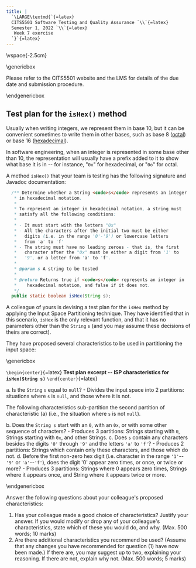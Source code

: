 ```yaml
---
title: |
  `\LARGE\textmd{`{=latex}
  CITS5501 Software Testing and Quality Assurance `\\`{=latex}
  Semester 1, 2022 `\\`{=latex}
   Week 7 exercise 
  `}`{=latex}
---
```


\vspace{-2.5cm}

\genericbox

Please refer to the CITS5501 website and the LMS for details of the due
date and submission procedure.

\endgenericbox


## Test plan for the `isHex()` method

Usually when writing integers, we represent them in base 10,
but it can be convenient sometimes to write them in other bases,
such as base 8 ([octal][octal]) or base 16 ([hexadecimal][hex]).

[octal]: https://en.wikipedia.org/wiki/Octal
[hex]: https://en.wikipedia.org/wiki/Hexadecimal

In software engineering, when an integer is represented in some base
other than 10, the representation will usually have a prefix added
to it to show what base it is in -- for instance, "`0x`" for
hexadecimal, or "`0o`" for octal.

A method `isHex()` that your team is testing has the following
signature and Javadoc documentation:

```java
  /** Determine whether a String <code>s</code> represents an integer
   * in hexadecimal notation.
   *
   * To represent an integer in hexadecimal notation, a string must
   * satisfy all the following conditions:
   *
   * - It must start with the letters "0x"
   * - All the characters after the initial two must be either
   *   digits (i.e. in the range '0'-'9') or lowercase letters 
   *   from 'a' to 'f'
   * - The string must have no leading zeroes - that is, the first
   *   character after the "0x" must be either a digit from '1' to
   *   '9', or a letter from 'a' to 'f'.
   *
   * @param s A string to be tested
   *
   * @return Returns true if <code>s</code> represents an integer in
   *    hexadecimal notation, and false if it does not.
   */
  public static boolean isHex(String s);
```

A colleague of yours is devising a test plan for the `isHex` method
by applying the Input Space Partitioning technique.
They have identified that in this scenario, `isHex` is the only
relevant function, and that it has no parameters other than the
`String` `s` (and you may assume these decisions of theirs
are correct).

They have proposed several characteristics
to be used in partitioning the input space:

\genericbox

`\begin{center}`{=latex}
**Test plan excerpt -- ISP characteristics for `isHex(String s)`**
`\end{center}`{=latex}

a.  Is the `String` `s` equal to `null`?
    - Divides the input space into 2 partitions: situations
      where `s` is `null`, and those where it is not.

The following characteristics sub-partition the second partition of
characteristic (a) (i.e., the situation where `s` is not `null`).

b.  Does the `String s` start with an `0`, with an `0x`, or with
    some other sequence of characters?
    - Produces 3 partitions: Strings starting with `0`, Strings
      starting with `0x`, and other Strings.
c.  Does `s` contain any characters besides the digits `'0'` through
    `'9'` and the letters `'a'` to `'f'`?
    - Produces 2 partitions: Strings which contain only these
      characters, and those which do not.
d.  Before the first non-zero hex digit (i.e. character in the range
    `'1'`--`'9'` or `'a'`--`'f'`), does the digit '0' appear
    zero times, or once, or twice or more?
    - Produces 3 partitions: Strings where 0 appears zero times,
      Strings where it appears once, and String where it appears
      twice or more.


\endgenericbox

Answer the following questions about your colleague's proposed
characteristics:

1.  Has your colleague made a good choice of characteristics?
    Justify your answer. If you would modify or drop any of your
    colleague's characteristics, state which of these you would do,
    and why. (Max. 500 words; 10 marks)
2.  Are there additional characteristics you recommend be used?
    (Assume that any changes you have recommended for question (1)
    have now been made.)
    If there are, you may suggest up to two, explaining your
    reasoning. If there are not, explain why not. (Max. 500 words; 5
    marks)






<!-- vim: syntax=markdown tw=72 :
-->
